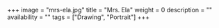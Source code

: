 +++
image = "mrs-ela.jpg"
title = "Mrs. Ela"
weight = 0
description = ""
availability = ""
tags = ["Drawing", "Portrait"]
+++
